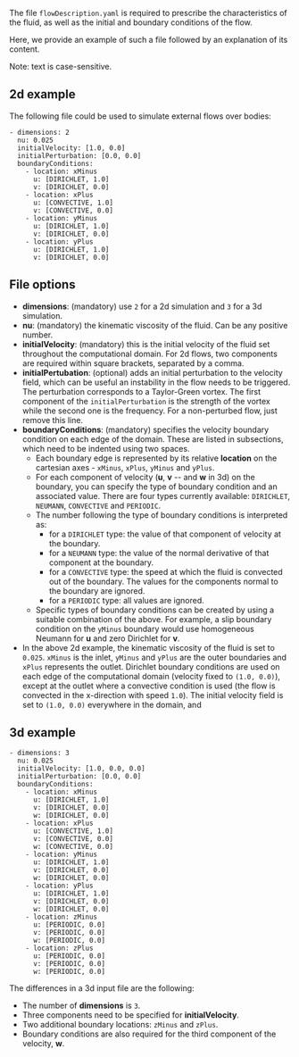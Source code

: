 The file `flowDescription.yaml` is required to prescribe the characteristics of the fluid, as well as the initial and boundary conditions of the flow.

Here, we provide an example of such a file followed by an explanation of its content.

Note: text is case-sensitive.


## 2d example
The following file could be used to simulate external flows over bodies:

    - dimensions: 2
      nu: 0.025
      initialVelocity: [1.0, 0.0]
      initialPerturbation: [0.0, 0.0]
      boundaryConditions:
        - location: xMinus
          u: [DIRICHLET, 1.0]
          v: [DIRICHLET, 0.0]
        - location: xPlus
          u: [CONVECTIVE, 1.0]
          v: [CONVECTIVE, 0.0]
        - location: yMinus
          u: [DIRICHLET, 1.0]
          v: [DIRICHLET, 0.0]
        - location: yPlus
          u: [DIRICHLET, 1.0]
          v: [DIRICHLET, 0.0]


## File options
* **dimensions**: (mandatory) use `2` for a 2d simulation and `3` for a 3d simulation.
* **nu**: (mandatory) the kinematic viscosity of the fluid. Can be any positive number.
* **initialVelocity**: (mandatory) this is the initial velocity of the fluid set throughout the computational domain. For 2d flows, two components are required within square brackets, separated by a comma.
* **initialPertubation**: (optional) adds an initial perturbation to the velocity field, which can be useful an instability in the flow needs to be triggered. The perturbation corresponds to a Taylor-Green vortex. The first component of the `initialPerturbation` is the strength of the vortex while the second one is the frequency. For a non-perturbed flow, just remove this line.
* **boundaryConditions**: (mandatory) specifies the velocity boundary condition on each edge of the domain. These are listed in subsections, which need to be indented using two spaces.
  * Each boundary edge is represented by its relative **location** on the cartesian axes - `xMinus`, `xPlus`, `yMinus` and `yPlus`.
  * For each component of velocity (**u**, **v** -- and **w** in 3d) on the boundary, you can specify the type of boundary condition and an associated value. There are four types currently available: `DIRICHLET`, `NEUMANN`, `CONVECTIVE` and `PERIODIC`.
  * The number following the type of boundary conditions is interpreted as:
    * for a `DIRICHLET` type: the value of that component of velocity at the boundary.
    * for a `NEUMANN` type: the value of the normal derivative of that component at the boundary.
    * for a `CONVECTIVE` type: the speed at which the fluid is convected out of the boundary. The values for the components normal to the boundary are ignored.
    * for a `PERIODIC` type: all values are ignored.
  * Specific types of boundary conditions can be created by using a suitable combination of the above. For example, a slip boundary condition on the `yMinus` boundary would use homogeneous Neumann for **u** and zero Dirichlet for **v**.
* In the above 2d example, the kinematic viscosity of the fluid is set to `0.025`. `xMinus` is the inlet, `yMinus` and `yPlus` are the outer boundaries and `xPlus` represents the outlet. Dirichlet boundary conditions are used on each edge of the computational domain (velocity fixed to `(1.0, 0.0)`), except at the outlet where a convective condition is used (the flow is convected in the x-direction with speed `1.0`). The initial velocity field is set to `(1.0, 0.0)` everywhere in the domain, and


## 3d example

    - dimensions: 3
      nu: 0.025
      initialVelocity: [1.0, 0.0, 0.0]
      initialPerturbation: [0.0, 0.0]
      boundaryConditions:
        - location: xMinus
          u: [DIRICHLET, 1.0]
          v: [DIRICHLET, 0.0]
          w: [DIRICHLET, 0.0]
        - location: xPlus
          u: [CONVECTIVE, 1.0]
          v: [CONVECTIVE, 0.0]
          w: [CONVECTIVE, 0.0]
        - location: yMinus
          u: [DIRICHLET, 1.0]
          v: [DIRICHLET, 0.0]
          w: [DIRICHLET, 0.0]
        - location: yPlus
          u: [DIRICHLET, 1.0]
          v: [DIRICHLET, 0.0]
          w: [DIRICHLET, 0.0]
        - location: zMinus
          u: [PERIODIC, 0.0]
          v: [PERIODIC, 0.0]
          w: [PERIODIC, 0.0]
        - location: zPlus
          u: [PERIODIC, 0.0]
          v: [PERIODIC, 0.0]
          w: [PERIODIC, 0.0]

The differences in a 3d input file are the following:
* The number of **dimensions** is `3`.
* Three components need to be specified for **initialVelocity**.
* Two additional boundary locations: `zMinus` and `zPlus`.
* Boundary conditions are also required for the third component of the velocity, **w**.
